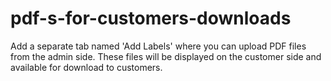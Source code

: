 # pdf-s-for-customers-downloads
Add a separate tab named 'Add Labels' where you can upload PDF files from the admin side. These files will be displayed on the customer side and available for download to customers.
